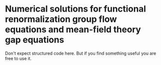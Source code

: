 # Numerical solutions for functional renormalization group flow equations and mean-field theory gap equations

Don't expect structured code here. But if you find something useful you are free to use it.
